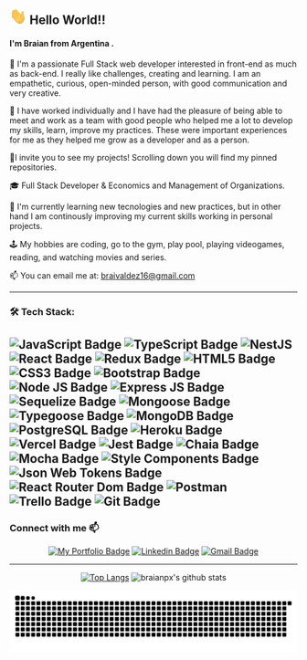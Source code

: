 ## <img src="https://raw.githubusercontent.com/parth-27/parth-27/master/Hi.gif" width="30px"> Hello World!!

#### I'm Braian from Argentina .
<div aligh='left'>
         
👾 I'm a passionate Full Stack web developer interested in front-end as much as back-end. I really like challenges, creating and learning. I am an empathetic, curious, open-minded person, with good communication and very creative.
         
💼 I have worked individually and I have had the pleasure of being able to meet and work as a team with good people who helped me a lot to develop my skills, learn, improve my practices. These were important experiences for me as they helped me grow as a developer and as a person.

📌I invite you to see my projects! Scrolling down you will find my pinned repositories.
         
🎓 Full Stack Developer & Economics and Management of Organizations.
         
🌱 I'm currently learning new tecnologies and new practices, but in other hand I am continously improving my current skills working in personal projects.

🕹 My hobbies are coding, go to the gym, play pool, playing videogames, reading, and watching movies and series.

📫 You can email me at: braivaldez16@gmail.com
         
</div>

---

### 🛠️ Tech Stack:
![JavaScript Badge](https://img.shields.io/badge/JavaScript-F7DF1E?style=for-the-badge&logo=javascript&logoColor=black)
![TypeScript Badge](https://img.shields.io/badge/TypeScript-007ACC?style=for-the-badge&logo=typescript&logoColor=white)
![NestJS](https://img.shields.io/badge/nestjs-%23E0234E.svg?style=for-the-badge&logo=nestjs&logoColor=white)
![React Badge](https://img.shields.io/badge/React-20232A?style=for-the-badge&logo=react&logoColor=61DAFB)
![Redux Badge](https://img.shields.io/badge/Redux-593D88?style=for-the-badge&logo=redux&logoColor=white)
![HTML5 Badge](https://img.shields.io/badge/HTML5-E34F26?style=for-the-badge&logo=html5&logoColor=white)
![CSS3 Badge](https://img.shields.io/badge/CSS3-1572B6?style=for-the-badge&logo=css3&logoColor=white)
![Bootstrap Badge](https://img.shields.io/badge/Bootstrap-563D7C?style=for-the-badge&logo=bootstrap&logoColor=white)
![Node JS Badge](https://img.shields.io/badge/Node.js-43853D?style=for-the-badge&logo=node.js&logoColor=white)
![Express JS Badge](https://img.shields.io/badge/Express.js-404D59?style=for-the-badge)
![Sequelize Badge](https://img.shields.io/badge/sequelize-323330?style=for-the-badge&logo=sequelize&logoColor=blue)
![Mongoose Badge](https://img.shields.io/badge/Mongoose-404D59?style=for-the-badge)
![Typegoose Badge](https://img.shields.io/badge/Typegoose-404D59?style=for-the-badge)
![MongoDB Badge](https://img.shields.io/badge/MongoDB-4EA94B?style=for-the-badge&logo=mongodb&logoColor=white)
![PostgreSQL Badge](https://img.shields.io/badge/PostgreSQL-316192?style=for-the-badge&logo=postgresql&logoColor=white)
![Heroku Badge](https://img.shields.io/badge/Heroku-430098?style=for-the-badge&logo=heroku&logoColor=white)
![Vercel Badge](https://img.shields.io/badge/Vercel-100000?style=for-the-badge&logo=vercel&logoColor=white)
![Jest Badge](https://img.shields.io/badge/Jest-323330?style=for-the-badge&logo=Jest&logoColor=white)
![Chaia Badge](https://img.shields.io/badge/chai.js-323330?style=for-the-badge&logo=chai&logoColor=red)
![Mocha Badge](https://img.shields.io/badge/mocha.js-323330?style=for-the-badge&logo=mocha&logoColor=Brown)
![Style Components Badge](https://img.shields.io/badge/styled--components-DB7093?style=for-the-badge&logo=styled-components&logoColor=white)
![Json Web Tokens Badge](https://img.shields.io/badge/JWT-black?style=for-the-badge&logo=JSON%20web%20tokens)
![React Router Dom Badge](https://img.shields.io/badge/React_Router-CA4245?style=for-the-badge&logo=react-router&logoColor=white)
![Postman](https://img.shields.io/badge/Postman-FF6C37?style=for-the-badge&logo=postman&logoColor=white)
![Trello Badge](https://img.shields.io/badge/Trello-0052CC?style=for-the-badge&logo=trello&logoColor=white)
![Git Badge](https://img.shields.io/badge/GIT-E44C30?style=for-the-badge&logo=git&logoColor=white)
---   

### Connect with me 📫 

<div align='center'>
   
[![My Portfolio Badge](https://img.shields.io/badge/my_portfolio-404D59?style=for-the-badge)](https://braianpx-portafolio.vercel.app)
[![Linkedin Badge](https://img.shields.io/badge/LinkedIn-0077B5?style=for-the-badge&logo=linkedin&logoColor=white)](https://www.linkedin.com/in/braianvaldez-dev)
[![Gmail Badge](https://img.shields.io/badge/Gmail-D14836?style=for-the-badge&logo=gmail&logoColor=white)](mailto:"braivaldez16@gmail.com")

</div>

---  

<div align='center'>   
   
[![Top Langs](https://github-readme-stats.vercel.app/api/top-langs/?username=braianpx&layout=compact)](https://github.com/anuraghazra/github-readme-stats)
![braianpx's github stats](https://github-readme-stats.vercel.app/api?username=braianpx&show_icons=true&theme=default)  
   
</div>

<p align="center">
   <img src="https://github.com/Asmit2952/Asmit2952/blob/output/github-contribution-grid-snake.svg" alt="snake">
</p>

<!--
**braianpx/braianpx** is a ✨ _special_ ✨ repository because its `README.md` (this file) appears on your GitHub profile.

Here are some ideas to get you started:

- 🔭 I’m currently working on ...
- 🌱 I’m currently learning ...
- 👯 I’m looking to collaborate on ...
- 🤔 I’m looking for help with ...
- 💬 Ask me about ...
- 📫 How to reach me: ...
- 😄 Pronouns: ...
- ⚡ Fun fact: ...
-->
